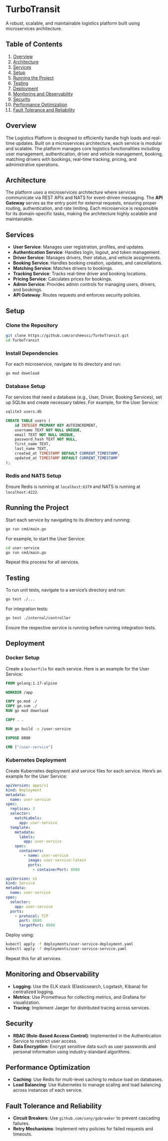 # TurboTransit

A robust, scalable, and maintainable logistics platform built using microservices architecture.

## Table of Contents

1. [Overview](#overview)
2. [Architecture](#architecture)
3. [Services](#services)
4. [Setup](#setup)
5. [Running the Project](#running-the-project)
6. [Testing](#testing)
7. [Deployment](#deployment)
8. [Monitoring and Observability](#monitoring-and-observability)
9. [Security](#security)
10. [Performance Optimization](#performance-optimization)
11. [Fault Tolerance and Reliability](#fault-tolerance-and-reliability)

## Overview

The Logistics Platform is designed to efficiently handle high loads and real-time updates. Built on a microservices architecture, each service is modular and scalable. The platform manages core logistics functionalities including user management, authentication, driver and vehicle management, booking, matching drivers with bookings, real-time tracking, pricing, and administrative operations.

## Architecture

The platform uses a microservices architecture where services communicate via REST APIs and NATS for event-driven messaging. The **API Gateway** serves as the entry point for external requests, ensuring proper routing, authentication, and rate limiting. Each microservice is responsible for its domain-specific tasks, making the architecture highly scalable and maintainable.

## Services

- **User Service**: Manages user registration, profiles, and updates.
- **Authentication Service**: Handles login, logout, and token management.
- **Driver Service**: Manages drivers, their status, and vehicle assignments.
- **Booking Service**: Handles booking creation, updates, and cancellations.
- **Matching Service**: Matches drivers to bookings.
- **Tracking Service**: Tracks real-time driver and booking locations.
- **Pricing Service**: Calculates prices for bookings.
- **Admin Service**: Provides admin controls for managing users, drivers, and bookings.
- **API Gateway**: Routes requests and enforces security policies.

## Setup

### Clone the Repository

```bash
git clone https://github.com/arshmessi/TurboTransit.git
cd TurboTransit
```

### Install Dependencies

For each microservice, navigate to its directory and run:

```bash
go mod download
```

### Database Setup

For services that need a database (e.g., User, Driver, Booking Services), set up SQLite and create necessary tables. For example, for the User Service:

```bash
sqlite3 users.db
```

```sql
CREATE TABLE users (
    id INTEGER PRIMARY KEY AUTOINCREMENT,
    username TEXT NOT NULL UNIQUE,
    email TEXT NOT NULL UNIQUE,
    password_hash TEXT NOT NULL,
    first_name TEXT,
    last_name TEXT,
    created_at TIMESTAMP DEFAULT CURRENT_TIMESTAMP,
    updated_at TIMESTAMP DEFAULT CURRENT_TIMESTAMP
);
```

### Redis and NATS Setup

Ensure Redis is running at `localhost:6379` and NATS is running at `localhost:4222`.

## Running the Project

Start each service by navigating to its directory and running:

```bash
go run cmd/main.go
```

For example, to start the User Service:

```bash
cd user-service
go run cmd/main.go
```

Repeat this process for all services.

## Testing

To run unit tests, navigate to a service’s directory and run:

```bash
go test ./...
```

For integration tests:

```bash
go test ./internal/controller
```

Ensure the respective service is running before running integration tests.

## Deployment

### Docker Setup

Create a `Dockerfile` for each service. Here is an example for the User Service:

```dockerfile
FROM golang:1.17-alpine

WORKDIR /app

COPY go.mod ./
COPY go.sum ./
RUN go mod download

COPY . .

RUN go build -o /user-service

EXPOSE 8080

CMD ["/user-service"]
```

### Kubernetes Deployment

Create Kubernetes deployment and service files for each service. Here’s an example for the User Service:

```yaml
apiVersion: apps/v1
kind: Deployment
metadata:
  name: user-service
spec:
  replicas: 3
  selector:
    matchLabels:
      app: user-service
  template:
    metadata:
      labels:
        app: user-service
    spec:
      containers:
        - name: user-service
          image: user-service:latest
          ports:
            - containerPort: 8080
```

```yaml
apiVersion: v1
kind: Service
metadata:
  name: user-service
spec:
  selector:
    app: user-service
  ports:
    - protocol: TCP
      port: 8080
      targetPort: 8080
```

Deploy using:

```bash
kubectl apply -f deployments/user-service-deployment.yaml
kubectl apply -f deployments/user-service-service.yaml
```

Repeat this for all services.

## Monitoring and Observability

- **Logging**: Use the ELK stack (Elasticsearch, Logstash, Kibana) for centralized logging.
- **Metrics**: Use Prometheus for collecting metrics, and Grafana for visualization.
- **Tracing**: Implement Jaeger for distributed tracing across services.

## Security

- **RBAC (Role-Based Access Control)**: Implemented in the Authentication Service to restrict user access.
- **Data Encryption**: Encrypt sensitive data such as user passwords and personal information using industry-standard algorithms.

## Performance Optimization

- **Caching**: Use Redis for multi-level caching to reduce load on databases.
- **Load Balancing**: Use Kubernetes to manage scaling and load balancing across instances of each service.

## Fault Tolerance and Reliability

- **Circuit Breakers**: Use `github.com/sony/gobreaker` to prevent cascading failures.
- **Retry Mechanisms**: Implement retry policies for failed requests and timeouts.
